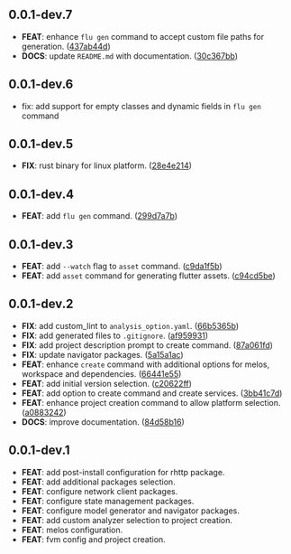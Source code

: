 ## 0.0.1-dev.7

 - **FEAT**: enhance `flu gen` command to accept custom file paths for generation. ([437ab44d](https://github.com/albinpk/flu_cli/commit/437ab44d78a2a815e421c16998d8c40c3945885c))
 - **DOCS**: update `README.md` with documentation. ([30c367bb](https://github.com/albinpk/flu_cli/commit/30c367bb3c02264ebd62bb02131d35bcbf15f457))

## 0.0.1-dev.6

 - fix: add support for empty classes and dynamic fields in `flu gen` command

## 0.0.1-dev.5

 - **FIX**: rust binary for linux platform. ([28e4e214](https://github.com/albinpk/flu_cli/commit/28e4e214fde6ff5518de620f5c3fa4fb749d07a8))

## 0.0.1-dev.4

 - **FEAT**: add `flu gen` command. ([299d7a7b](https://github.com/albinpk/flu_cli/commit/299d7a7b6f940951389933e99365aaf83bb91d77))

## 0.0.1-dev.3

 - **FEAT**: add `--watch` flag to `asset` command. ([c9da1f5b](https://github.com/albinpk/flu_cli/commit/c9da1f5bcdf673f886c43d00d7fc7f64b8053f3c))
 - **FEAT**: add `asset` command for generating flutter assets. ([c94cd5be](https://github.com/albinpk/flu_cli/commit/c94cd5be02c91ea1f384f162020cfc10c144e8aa))

## 0.0.1-dev.2

 - **FIX**: add custom_lint to `analysis_option.yaml`. ([66b5365b](https://github.com/albinpk/flu_cli/commit/66b5365b5faf1fa9c934087d79a31dec2cea244d))
 - **FIX**: add generated files to `.gitignore`. ([af959931](https://github.com/albinpk/flu_cli/commit/af9599316c0199b22d4cdc922ca3af5c3d2b5bc1))
 - **FIX**: add project description prompt to create command. ([87a061fd](https://github.com/albinpk/flu_cli/commit/87a061fd2ede150f87179279293e8c9e0384ff95))
 - **FIX**: update navigator packages. ([5a15a1ac](https://github.com/albinpk/flu_cli/commit/5a15a1ac70cc99fa38d7cfe27b7818ceea33c227))
 - **FEAT**: enhance `create` command with additional options for melos, workspace and dependencies. ([66441e55](https://github.com/albinpk/flu_cli/commit/66441e550e88095d5c8a9e2d110b0662303760db))
 - **FEAT**: add initial version selection. ([c20622ff](https://github.com/albinpk/flu_cli/commit/c20622ffc7448f9196ecfe2fca92f307360e3423))
 - **FEAT**: add option to create command and create services. ([3bb41c7d](https://github.com/albinpk/flu_cli/commit/3bb41c7db839dc01057349f7ba178191d0befc59))
 - **FEAT**: enhance project creation command to allow platform selection. ([a0883242](https://github.com/albinpk/flu_cli/commit/a0883242db987215e965f0ee5d1c0d617248f113))
 - **DOCS**: improve documentation. ([84d58b16](https://github.com/albinpk/flu_cli/commit/84d58b16cea1e79250b6aa1c39f52830dac2fdaf))

## 0.0.1-dev.1

 - **FEAT**: add post-install configuration for rhttp package.
 - **FEAT**: add additional packages selection.
 - **FEAT**: configure network client packages.
 - **FEAT**: configure state management packages.
 - **FEAT**: configure model generator and navigator packages.
 - **FEAT**: add custom analyzer selection to project creation.
 - **FEAT**: melos configuration.
 - **FEAT**: fvm config and project creation.

